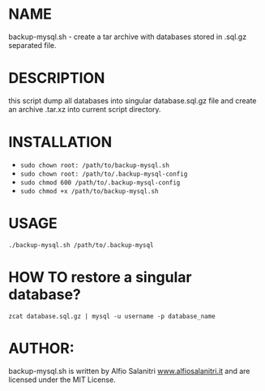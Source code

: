 # NAME
backup-mysql.sh - create a tar archive with databases stored in .sql.gz separated file.

# DESCRIPTION
this script dump all databases into singular database.sql.gz file and create an archive .tar.xz into current script directory.

# INSTALLATION
- `sudo chown root: /path/to/backup-mysql.sh`
- `sudo chown root: /path/to/.backup-mysql-config`
- `sudo chmod 600 /path/to/.backup-mysql-config`
- `sudo chmod +x /path/to/backup-mysql.sh`

# USAGE
`./backup-mysql.sh /path/to/.backup-mysql`

# HOW TO restore a singular database?
`zcat database.sql.gz | mysql -u username -p database_name`
       
# AUTHOR: 
backup-mysql.sh is written by Alfio Salanitri www.alfiosalanitri.it and are licensed under the MIT License.
